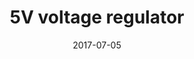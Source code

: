 ---
layout: item
number: 7805
title:  5V voltage regulator
brief: Takes an input voltage greater than 5V and turns it into a 5V output. This process is not especially efficient and some heat will be dissipated.
date:   2017-07-05
datasheet:
purchaselink: 
---